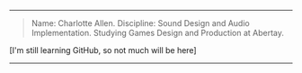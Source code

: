 ---------------------------------------------------
> Name: Charlotte Allen.
> Discipline: Sound Design and Audio Implementation.
> Studying Games Design and Production at Abertay.

[I'm still learning GitHub, so not much will be here]

---------------------------------------------------